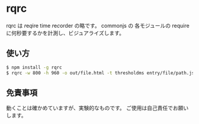 # rqrc

rqrc は *r*e*q*ire time *r*e*c*order の略です。
commonjs の 各モジュールの require に何秒要するかを計測し、ビジュアライズします。

## 使い方

```sh
$ npm install -g rqrc
$ rqrc -w 800 -h 960 -o out/file.html -t thresholdms entry/file/path.js
```

## 免責事項
動くことは確かめていますが、実験的なものです。
ご使用は自己責任でお願いします。